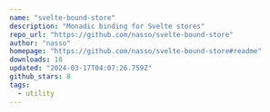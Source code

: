 ```yaml
---
name: "svelte-bound-store"
description: "Monadic binding for Svelte stores"
repo_url: "https://github.com/nasso/svelte-bound-store"
author: "nasso"
homepage: "https://github.com/nasso/svelte-bound-store#readme"
downloads: 18
updated: "2024-03-17T04:07:26.759Z"
github_stars: 8
tags: 
  - utility
---
```


